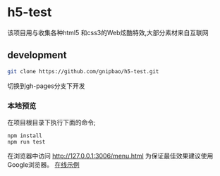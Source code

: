 # h5-test
该项目用与收集各种html5 和css3的Web炫酷特效,大部分素材来自互联网
## development
```bash
git clone https://github.com/gnipbao/h5-test.git
```
切换到gh-pages分支下开发
### 本地预览
在项目根目录下执行下面的命令;
```
npm install
npm run test
```
在浏览器中访问 http://127.0.0.1:3006/menu.html
为保证最佳效果建议使用Google浏览器。
[在线示例](http://gnipbao.github.io/h5-test/menu.html)
